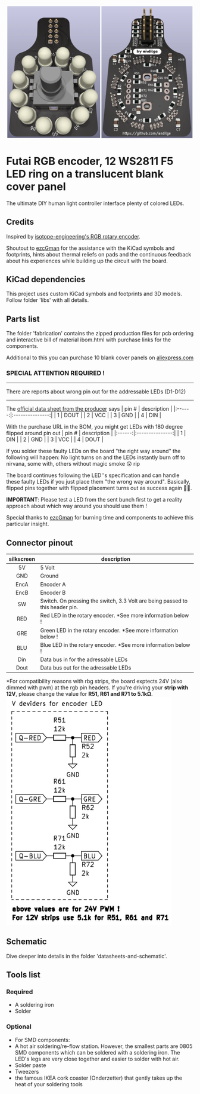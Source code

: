 ![The PCB](https://github.com/andilge/Futai-Encoder-WS2811-ring/blob/main/images/front-and-back.png?raw=true)

# Futai RGB encoder, 12 WS2811 F5 LED ring on a translucent blank cover panel
The ultimate DIY human light controller interface plenty of colored LEDs.

## Credits
Inspired by [isotope-engineering's RGB rotary encoder](https://github.com/isotope-engineering/RGB-Encoder-Board "isotope-engineering's RGB rotary encoder").

Shoutout to [ezcGman](https://github.com/ezcGman "ezcGman") for the assistance with the KiCad symbols and footprints, hints about thermal reliefs on pads and the continuous feedback about his experiences while building up the circuit with the board.

## KiCad dependencies
This project uses custom KiCad symbols and footprints and 3D models. Follow folder 'libs' with all details.

## Parts list
The folder 'fabrication' contains the zipped production files for pcb ordering and interactive bill of material ibom.html with purchase links for the components.

Additional to this you can purchase 10 blank cover panels on [aliexpress.com](https://www.aliexpress.com/item/32884601740.html "aliexpress.com")

### SPECIAL ATTENTION REQUIRED !
***
There are reports about wrong pin out for the addressable LEDs (D1-D12) 
***

The [official data sheet from the producer](http://cn.world-semi.com/DownLoadFile/98 "official data sheet right from the producer") says
|  pin # |   description   |
|:------:|:---------------:|
|   1    |       DOUT      |
|   2    |       VCC       |
|   3    |       GND       |
|   4    |       DIN       |


With the purchase URL in the BOM, you might get LEDs with 180 degree flipped around pin out
|  pin # |   description   |
|:------:|:---------------:|
|   1    |       DIN       |
|   2    |       GND       |
|   3    |       VCC       |
|   4    |       DOUT      |

If you solder these faulty LEDs on the board "the right way around" the following will happen:
No light turns on and the LEDs instantly burn off to nirvana, some with, others without magic smoke :astonished: rip

The board continues following the LED''s specification and can handle these faulty LEDs if you just place them "the wrong way around". Basically, flipped pins together with flipped placement turns out as success again :man_facepalming:.

**IMPORTANT**: Please test a LED from the sent bunch first to get a reality approach about which way around you should use them !

Special thanks to [ezcGman](https://github.com/ezcGman "ezcGman") for burning time and components to achieve this particular insight.

## Connector pinout
| silkscreen | description                                                                   |
|:----------:|-------------------------------------------------------------------------------|
| 5V         | 5 Volt                                                                        |
| GND        | Ground                                                                        |
| EncA       | Encoder A                                                                     |
| EncB       | Encoder B                                                                     |
| SW         | Switch. On pressing the switch, 3.3 Volt are being passed to this header pin. |
| RED        | Red LED in the rotary encoder. *See more information below !                  |
| GRE        | Green LED in the rotary encoder. *See more information below !                |
| BLU        | Blue LED in the rotary encoder. *See more information below !                 |
| Din        | Data bus in for the adressable LEDs                                           |
| Dout       | Data bus out for the adressable LEDs                                          |

*For compatibility reasons with rbg strips, the board exptects 24V (also dimmed with pwm) at the rgb pin headers. If you're driving your **strip with 12V**, please change the value for **R51, R61 and R71 to 5.1kΩ**.
![Voltage devider for encoder LED](https://github.com/andilge/Futai-Encoder-WS2811-ring/blob/main/images/v-devider-for-encoder-LED.png?raw=true)

## Schematic
Dive deeper into details in the folder 'datasheets-and-schematic'.

## Tools list
### Required
- A soldering iron
- Solder

### Optional
- For SMD components:
- A hot air soldering/re-flow station. However, the smallest parts are 0805 SMD components which can be soldered with a soldering iron. The LED's legs are very close together and easier to solder with hot air.
- Solder paste
- Tweezers
- the famous IKEA cork coaster (Onderzetter) that gently takes up the heat of your soldering tools

